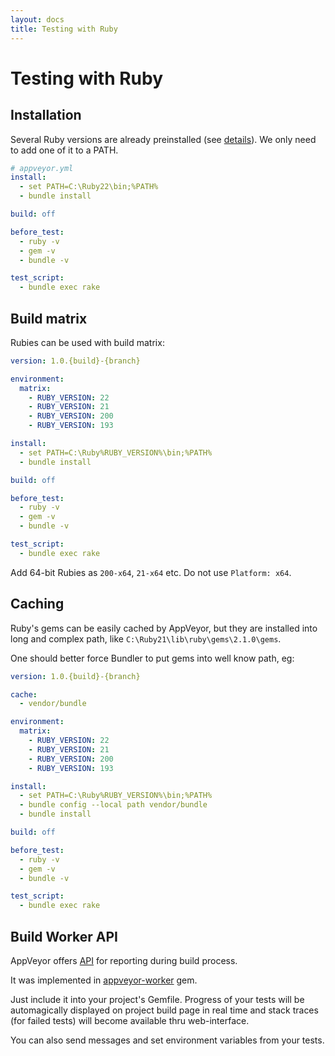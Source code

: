 ```yaml
---
layout: docs
title: Testing with Ruby
---
```


# Testing with Ruby

## Installation

Several Ruby versions are already preinstalled
(see [details](/docs/installed-software#ruby)).
We only need to add one of it to a PATH.

```yaml
# appveyor.yml
install:
  - set PATH=C:\Ruby22\bin;%PATH%
  - bundle install

build: off

before_test:
  - ruby -v
  - gem -v
  - bundle -v

test_script:
  - bundle exec rake
```

## Build matrix

Rubies can be used with build matrix:

```yaml
version: 1.0.{build}-{branch}

environment:
  matrix:
    - RUBY_VERSION: 22
    - RUBY_VERSION: 21
    - RUBY_VERSION: 200
    - RUBY_VERSION: 193

install:
  - set PATH=C:\Ruby%RUBY_VERSION%\bin;%PATH%
  - bundle install

build: off

before_test:
  - ruby -v
  - gem -v
  - bundle -v

test_script:
  - bundle exec rake
```

Add 64-bit Rubies as `200-x64`, `21-x64` etc. Do not use `Platform: x64`.

## Caching

Ruby's gems can be easily cached by AppVeyor,
but they are installed into long and complex path,
like `C:\Ruby21\lib\ruby\gems\2.1.0\gems`.

One should better force Bundler to put gems into well know path, eg:

```yaml
version: 1.0.{build}-{branch}

cache:
  - vendor/bundle

environment:
  matrix:
    - RUBY_VERSION: 22
    - RUBY_VERSION: 21
    - RUBY_VERSION: 200
    - RUBY_VERSION: 193

install:
  - set PATH=C:\Ruby%RUBY_VERSION%\bin;%PATH%
  - bundle config --local path vendor/bundle
  - bundle install

build: off

before_test:
  - ruby -v
  - gem -v
  - bundle -v

test_script:
  - bundle exec rake
```

## Build Worker API

AppVeyor offers [API](/docs/build-worker-api) for reporting during build process.

It was implemented in
[appveyor-worker](https://rubygems.org/gems/appveyor-worker) gem.

Just include it into your project's Gemfile.
Progress of your tests will be automagically displayed on project build page
in real time and stack traces (for failed tests)
will become available thru web-interface.

You can also send messages and set environment variables from your tests.
